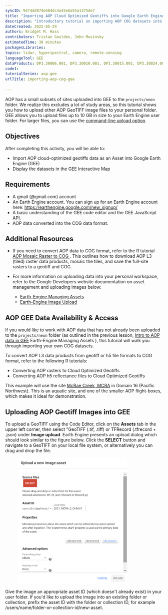 ```yaml
---
syncID: 9474dd874e484dc4a45e6a55a1375de7
title: "Importing AOP Cloud Optimized Geotiffs into Google Earth Engine"
description: "Introductory tutorial on importing AOP COG datasets into GEE."
dateCreated: 2022-05-29
authors: Bridget M. Hass
contributors: Tristan Goulden, John Musinsky
estimatedTime: 30 minutes
packagesLibraries: 
topics: lidar, hyperspectral, camera, remote-sensing
languageTool: GEE
dataProducts: DP3.30006.001, DP3.30010.001, DP3.30015.001, DP3.30024.001, DP3.30025.001
code1: 
tutorialSeries: aop-gee
urlTitle: importing-aop-cog-gee

---
```


AOP has a small subsets of sites uploaded into GEE to the `projects/neon` folder. We realize this excludes a lot of study areas, so this tutorial shows you how to upload other AOP GeoTIFF image files to your personal folder. GEE allows you to upload files up to 10 GB in size to your Earth Engine user folder. For larger files, you can use the <a href="https://developers.google.com/earth-engine/guides/command_line#upload" target="_blank"> command-line upload option</a>.

<div id="ds-objectives" markdown="1">

## Objectives
After completing this activity, you will be able to:
 * Import AOP cloud-optimized geotiffs data as an Asset into Google Earth Engine (GEE)
 * Display the datasets in the GEE Interactive Map

## Requirements
 * A gmail (@gmail.com) account
 * An Earth Engine account. You can sign up for an Earth Engine account here: https://earthengine.google.com/new_signup/
 * A basic understanding of the GEE code editor and the GEE JavaScript API.
 * AOP data converted into the COG data format. 

## Additional Resources

 * If you need to convert AOP data to COG format, refer to the R tutorial <a href="" target="_blank"> AOP Mosaic Raster to COG </a>. This outlines how to download AOP L3 (tiled) raster data products, mosaic the tiles, and save the full-site rasters to a geotiff and COG.

 * For more information on uploading data into your personal workspace, refer to the Google Developers website documentation on asset management and uploading images below:
   - <a href="https://developers.google.com/earth-engine/guides/asset_manager" target="_blank"> Earth-Engine Managing Assets </a>
   - <a href="https://developers.google.com/earth-engine/guides/image_upload" target="_blank"> Earth-Engine Image Upload </a>

</div>

## AOP GEE Data Availability & Access

If you would like to work with AOP data that has not already been uploaded to the `projects/neon` folder (as outlined in the previous lesson, <a href="https://www.neonscience.org/resources/learning-hub/tutorials/intro-aop-gee-tutorial" target="_blank">Intro to AOP data in GEE</a> Earth-Engine Managing Assets </a>), this tutorial will walk you through importing your own COG datasets. 

To convert AOP L3 data products from geotiff or h5 file formats to COG format, refer to the following R tutorials:
* Converting AOP rasters to Cloud Optimized Geotiffs
* Converting AOP h5 reflectance files to Cloud Optimized Geotiffs

This example will use the site <a href="https://www.neonscience.org/field-sites/mcra" target="_blank">McRae Creek, MCRA</a> in Domain 16 (Pacific Northwest). This is an aquatic site, and one of the smaller AOP flight-boxes, which makes it ideal for demonstration.

## Uploading AOP Geotiff Images into GEE

To upload a GeoTIFF using the Code Editor, click on the **Assets** tab in the upper left corner, then select "GeoTIFF (.tif, .tiff) or TFRecord (.tfrecord + .json) under **Image upload**. Earth Engine presents an upload dialog which should look similar to the figure below. Click the **SELECT** button and navigate to a GeoTIFF on your local file system, or alternatively you can drag and drop the file.

<figure>
	<a href="https://developers.google.com/earth-engine/images/Code_editor_diagram.png">
	<img src="https://raw.githubusercontent.com/NEONScience/NEON-Data-Skills/main/graphics/aop-gee/1b_upload_assets/upload_new_image_asset.png" width="350" alt="Upload New Image Asset Window."></a>
</figure>

Give the image an appropriate asset ID (which doesn't already exist) in your user folder. If you'd like to upload the image into an existing folder or collection, prefix the asset ID with the folder or collection ID, for example /users/name/folder-or-collection-id/new-asset.



